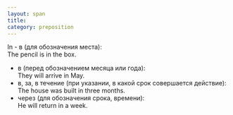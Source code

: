 ```yaml
---
layout: span
title: 
category: preposition
---
```

<span class="rules">In - в (для обозначения места): <br>
The pencil is in the box. <br>
- в (перед обозначением месяца или года): <br>
They will arrive in May. <br>
- в, за, в течение (при указании, в какой срок совершается действие): <br>
The house was built in three months. <br>
- через (для обозначения срока, времени): <br>
He will return in a week. <br></span>